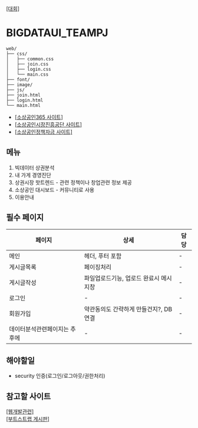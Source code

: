 
 <a href="https://stat.mcst.go.kr/portal/duc/ducDetail?boardId=NBRD-1002588&boardType=000312&target=%ED%86%B5%EA%B3%84%20%EB%8D%B0%EC%9D%B4%ED%84%B0%20%ED%99%9C%EC%9A%A9%20%EB%8C%80%ED%9A%8C&page=1&searchText=&orderRowNum=1" target="_blank">[대회]</a>


# BIGDATAUI_TEAMPJ

```
web/
├── css/
│   ├── common.css
│   ├── join.css
│   ├── login.css
│   └── main.css
├── font/
├── image/
├── js/
├── join.html
├── login.html
└── main.html
```




- <a href="https://bigdata.sbiz.or.kr/#/" target="_blank">[소상공인365 사이트]</a>
- <a href="https://www.semas.or.kr/web/main/index.kmdc" target="_blank">[소상공인시장진흥공단 사이트]</a>  
- <a href="https://ols.semas.or.kr/ols/man/SMAN010M/page.do" target="_blank">[소상공인정책자금 사이트]</a>  

  
## 메뉴
1. 빅데이터 상권분석 
2. 내 가게 경영진단
3. 상권시장 핫트렌드 - 관련 정책이나 창업관련 정보 제공
4. 소상공인 대시보드 - 커뮤니티로 사용
5. 이용안내

## 필수 페이지
|페이지|상세|담당|
|-|-|-|
|메인|헤더, 푸터 포함|-|
|게시글목록|페이징처리|-|
|게시글작성|파일업로드기능, 업로드 완료시 메시지창|-|
|로그인|-|-|
|회원가입|약관동의도 간략하게 만들건지?, DB연결|-|
|데이터분석관련페이지는 추후에|-|-|

## 해야할일
- security 인증(로그인/로그아웃/권한처리)

## 참고할 사이트
<a href="https://seahippocampus.tistory.com/category/%EA%B0%9C%EB%B0%9C/%EC%9B%B9%20%EA%B0%9C%EB%B0%9C">[웹개발관련]</a>  
<a href="https://hnev.tistory.com/category/Spring%20Boot/%EA%B2%8C%EC%8B%9C%ED%8C%90%20%EB%A7%8C%EB%93%A4%EA%B8%B0">[부트스트랩 게시판]</a>
